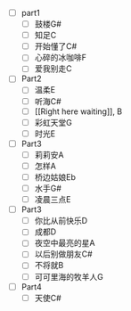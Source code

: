 - [ ] part1
	- [ ] 鼓楼G#
	- [ ] 知足C
	- [ ] 开始懂了C#
	- [ ] 心碎的冰咖啡F
	- [ ] 爱我别走C
- [ ] Part2
	- [ ] 温柔E
	- [ ] 听海C#
	- [ ] [[Right here waiting]], B
	- [ ] 彩虹天堂G
	- [ ] 时光E
- [ ] Part3
	- [ ] 莉莉安A
	- [ ] 怎样A
	- [ ] 桥边姑娘Eb
	- [ ] 水手G#
	- [ ] 凌晨三点E
- [ ] Part3
	- [ ] 你比从前快乐D
	- [ ] 成都D
	- [ ] 夜空中最亮的星A
	- [ ] 以后别做朋友C#
	- [ ] 不将就B
	- [ ] 可可里海的牧羊人G
- [ ] Part4
	- [ ] 天使C#